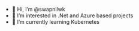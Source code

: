 - 👋 Hi, I’m @swapnilwk
- 👀 I’m interested in .Net and Azure based projects
- 🌱 I’m currently learning Kubernetes

<!---
swapnilwk/swapnilwk is a ✨ special ✨ repository because its `README.md` (this file) appears on your GitHub profile.
You can click the Preview link to take a look at your changes.
--->
